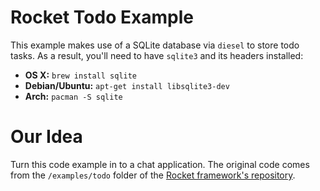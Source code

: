# Rocket Todo Example

This example makes use of a SQLite database via `diesel` to store todo tasks. As
a result, you'll need to have `sqlite3` and its headers installed:

  * **OS X:** `brew install sqlite`
  * **Debian/Ubuntu:** `apt-get install libsqlite3-dev`
  * **Arch:** `pacman -S sqlite`


# Our Idea
Turn this code example in to a chat application. The original code comes from the `/examples/todo` folder of the [Rocket framework's repository](https://github.com/SergioBenitez/Rocket/).